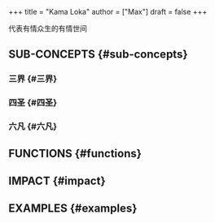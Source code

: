 +++
title = "Kama Loka"
author = ["Max"]
draft = false
+++

代表有情众生的有情世间


## SUB-CONCEPTS {#sub-concepts}


### 三界 {#三界}


### 四圣 {#四圣}


### 六凡 {#六凡}


## FUNCTIONS {#functions}


## IMPACT {#impact}


## EXAMPLES {#examples}
